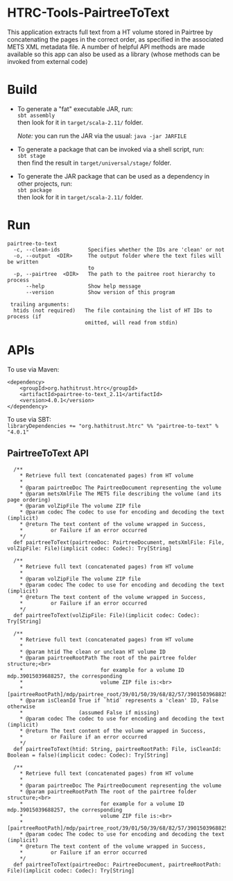 # HTRC-Tools-PairtreeToText
This application extracts full text from a HT volume stored in Pairtree by concatenating the pages in the correct order,
as specified in the associated METS XML metadata file. A number of helpful API methods are made available so this app
can also be used as a library (whose methods can be invoked from external code)

# Build
* To generate a "fat" executable JAR, run:  
  `sbt assembly`  
  then look for it in `target/scala-2.11/` folder.

  *Note:* you can run the JAR via the usual: `java -jar JARFILE`

* To generate a package that can be invoked via a shell script, run:  
  `sbt stage`  
  then find the result in `target/universal/stage/` folder.

* To generate the JAR package that can be used as a dependency in other projects, run:  
  `sbt package`  
  then look for it in `target/scala-2.11/` folder.
  
# Run
```
pairtree-to-text
  -c, --clean-ids         Specifies whether the IDs are 'clean' or not
  -o, --output  <DIR>     The output folder where the text files will be written
                          to
  -p, --pairtree  <DIR>   The path to the paitree root hierarchy to process
      --help              Show help message
      --version           Show version of this program

 trailing arguments:
  htids (not required)   The file containing the list of HT IDs to process (if
                         omitted, will read from stdin)
```

# APIs

To use via Maven:
```
<dependency>
    <groupId>org.hathitrust.htrc</groupId>
    <artifactId>pairtree-to-text_2.11</artifactId>
    <version>4.0.1</version>
</dependency>
```

To use via SBT:  
`libraryDependencies += "org.hathitrust.htrc" %% "pairtree-to-text" % "4.0.1"`


## PairtreeToText API

```
  /**
    * Retrieve full text (concatenated pages) from HT volume
    *
    * @param pairtreeDoc The PairtreeDocument representing the volume
    * @param metsXmlFile The METS file describing the volume (and its page ordering)
    * @param volZipFile The volume ZIP file
    * @param codec The codec to use for encoding and decoding the text (implicit)
    * @return The text content of the volume wrapped in Success,
    *         or Failure if an error occurred
    */
  def pairtreeToText(pairtreeDoc: PairtreeDocument, metsXmlFile: File, volZipFile: File)(implicit codec: Codec): Try[String]
  
  /**
    * Retrieve full text (concatenated pages) from HT volume
    *
    * @param volZipFile The volume ZIP file
    * @param codec The codec to use for encoding and decoding the text (implicit)
    * @return The text content of the volume wrapped in Success,
    *         or Failure if an error occurred
    */
  def pairtreeToText(volZipFile: File)(implicit codec: Codec): Try[String]
                      
  /**
    * Retrieve full text (concatenated pages) from HT volume
    *
    * @param htid The clean or unclean HT volume ID
    * @param pairtreeRootPath The root of the pairtree folder structure;<br>
    *                         for example for a volume ID mdp.39015039688257, the corresponding
    *                         volume ZIP file is:<br>
    *                         [pairtreeRootPath]/mdp/pairtree_root/39/01/50/39/68/82/57/39015039688257/39015039688257.zip
    * @param isCleanId True if `htid` represents a 'clean' ID, False otherwise
    *                  (assumed False if missing)
    * @param codec The codec to use for encoding and decoding the text (implicit)
    * @return The text content of the volume wrapped in Success,
    *         or Failure if an error occurred
    */
  def pairtreeToText(htid: String, pairtreeRootPath: File, isCleanId: Boolean = false)(implicit codec: Codec): Try[String]
  
  /**
    * Retrieve full text (concatenated pages) from HT volume
    *
    * @param pairtreeDoc The PairtreeDocument representing the volume
    * @param pairtreeRootPath The root of the pairtree folder structure;<br>
    *                         for example for a volume ID mdp.39015039688257, the corresponding
    *                         volume ZIP file is:<br>
    *                         [pairtreeRootPath]/mdp/pairtree_root/39/01/50/39/68/82/57/39015039688257/39015039688257.zip
    * @param codec The codec to use for encoding and decoding the text (implicit)
    * @return The text content of the volume wrapped in Success,
    *         or Failure if an error occurred
    */
  def pairtreeToText(pairtreeDoc: PairtreeDocument, pairtreeRootPath: File)(implicit codec: Codec): Try[String]
```
